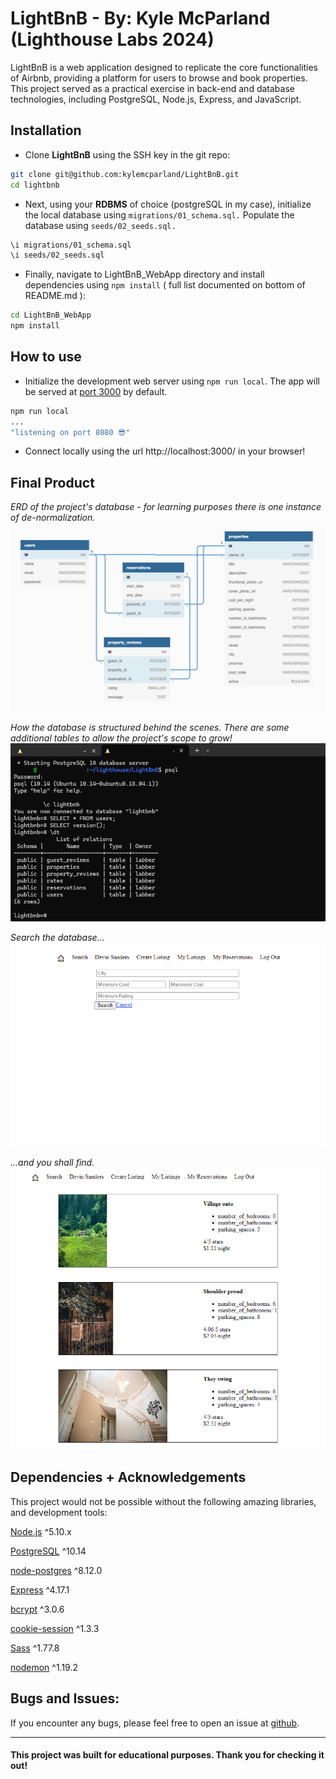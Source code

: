 # LightBnB - By: Kyle McParland (Lighthouse Labs 2024)

LightBnB is a web application designed to replicate the core functionalities of Airbnb, providing a platform for users to browse and book properties. This project served as a practical exercise in back-end and database technologies, including PostgreSQL, Node.js, Express, and JavaScript.

## Installation

- Clone **LightBnB** using the SSH key in the git repo:

```bash
git clone git@github.com:kylemcparland/LightBnB.git
cd lightbnb
```

- Next, using your **RDBMS** of choice (postgreSQL in my case), initialize the local database using `migrations/01_schema.sql.` Populate the database using `seeds/02_seeds.sql.`

```bash
\i migrations/01_schema.sql
\i seeds/02_seeds.sql
```

- Finally, navigate to LightBnB_WebApp directory and install dependencies using `npm install` ( full list documented on bottom of README.md ):

```bash
cd LightBnB_WebApp
npm install
```

## How to use
- Initialize the development web server using `npm run local`. The app will be served at [port 3000](http://localhost:3000/) by default.
```bash
npm run local
...
"listening on port 8080 😎"
```
- Connect locally using the url http://localhost:3000/ in your browser!

## Final Product

_ERD of the project's database - for learning purposes there is one instance of de-normalization._
!["Screenshot of the database ERD"](https://raw.githubusercontent.com/kylemcparland/LightBnB/main/screenshots/lightbnb1.png "Screenshot of the database ERD")

_How the database is structured behind the scenes. There are some additional tables to allow the project's scope to grow!_
!["Screenshot of the database tables in PSQL"](https://raw.githubusercontent.com/kylemcparland/LightBnB/main/screenshots/lightbnb4.png "Screenshot of the database tables in PSQL")

_Search the database..._
!["Screenshot of the front-end of LightBnB - search"](https://raw.githubusercontent.com/kylemcparland/LightBnB/main/screenshots/lightbnb2n.png "Screenshot of the front-end of LightBnB - search")

_...and you shall find._
!["Screenshot of the front-end of LightBnB - property listings"](https://raw.githubusercontent.com/kylemcparland/LightBnB/main/screenshots/lightbnb3.png "Screenshot of the front-end of LightBnB - property listings")

## Dependencies + Acknowledgements
This project would not be possible without the following amazing libraries, and development tools:

[Node.js](https://nodejs.org/en/download/package-manager) ^5.10.x

[PostgreSQL](https://www.postgresql.org/) ^10.14

[node-postgres](https://node-postgres.com/) ^8.12.0

[Express](https://expressjs.com/) ^4.17.1

[bcrypt](https://www.npmjs.com/package/bcrypt) ^3.0.6

[cookie-session](https://www.npmjs.com/package/cookie-session?activeTab=readme) ^1.3.3

[Sass](https://www.npmjs.com/package/sass) ^1.77.8

[nodemon](https://www.npmjs.com/package/nodemon) ^1.19.2


## Bugs and Issues:
If you encounter any bugs, please feel free to open an issue at [github](https://github.com/kylemcparland/LightBnB/issues).

---

#### This project was built for educational purposes. Thank you for checking it out!